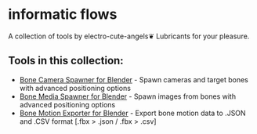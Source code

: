 # informatic flows
A collection of tools by electro-cute-angels❦ Lubricants for your pleasure.

## Tools in this collection:
- [Bone Camera Spawner for Blender](./blender-bone-camera-spawner) - Spawn cameras and target bones with advanced positioning options
- [Bone Media Spawner for Blender](./blender-bone-media-spawner) - Spawn images from bones with advanced positioning options
- [Bone Motion Exporter for Blender](./blender-bone-motion-exporter) - Export bone motion data to .JSON and .CSV format [.fbx > .json / .fbx > .csv]
